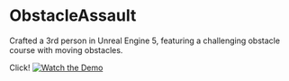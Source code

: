 # ObstacleAssault
Crafted a 3rd person in Unreal Engine 5,
featuring a challenging obstacle course
with moving obstacles.

Click!
[![Watch the Demo](https://img.youtube.com/vi/TMxZIXZPQg4/maxresdefault.jpg)](https://www.youtube.com/watch?v=TMxZIXZPQg4)
